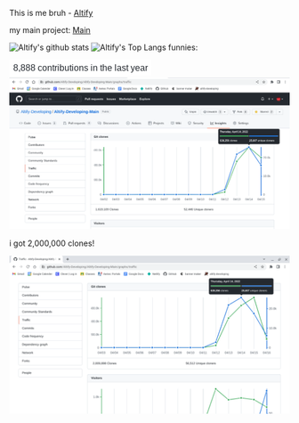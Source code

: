 This is me bruh - 
[Altify](https://github.com/Altify-Development)

my main project: [Main](https://github.com/Altify-Developing/Altify-Developing-Main)

![Altify's github stats](https://github-readme-stats.vercel.app/api?username=altify-development&count_private=true&show_icons=true&include_all_commits&custom_title=Altify%27s%20Statistics)
![Altify's Top Langs](https://github-readme-stats.vercel.app/api/top-langs/?username=altify-development&langs_count=3)
funnies:

![funny-1](https://github.com/Altify-Development/Altify-Development/raw/main/funny-1.png)
![funny-2](https://github.com/Altify-Development/Altify-Development/raw/main/funny-2.png)

i got 2,000,000 clones!

![funny-3](https://github.com/Altify-Development/Altify-Development/raw/main/funny-3.png)
